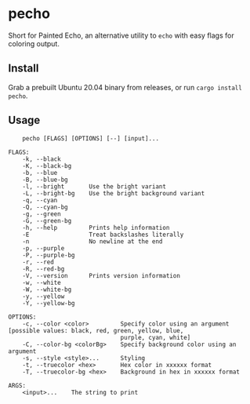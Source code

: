 # pecho

Short for Painted Echo, an alternative utility to `echo` with easy flags for coloring output.

## Install
Grab a prebuilt Ubuntu 20.04 binary from releases, or run `cargo install pecho`.

## Usage

```
    pecho [FLAGS] [OPTIONS] [--] [input]...

FLAGS:
    -k, --black
    -K, --black-bg
    -b, --blue
    -B, --blue-bg
    -l, --bright       Use the bright variant
    -L, --bright-bg    Use the bright background variant
    -q, --cyan
    -Q, --cyan-bg
    -g, --green
    -G, --green-bg
    -h, --help         Prints help information
    -E                 Treat backslashes literally
    -n                 No newline at the end
    -p, --purple
    -P, --purple-bg
    -r, --red
    -R, --red-bg
    -V, --version      Prints version information
    -w, --white
    -W, --white-bg
    -y, --yellow
    -Y, --yellow-bg

OPTIONS:
    -c, --color <color>         Specify color using an argument [possible values: black, red, green, yellow, blue,
                                purple, cyan, white]
    -C, --color-bg <colorBg>    Specify background color using an argument
    -s, --style <style>...      Styling
    -t, --truecolor <hex>       Hex color in xxxxxx format
    -T, --truecolor-bg <hex>    Background in hex in xxxxxx format

ARGS:
    <input>...    The string to print
```
